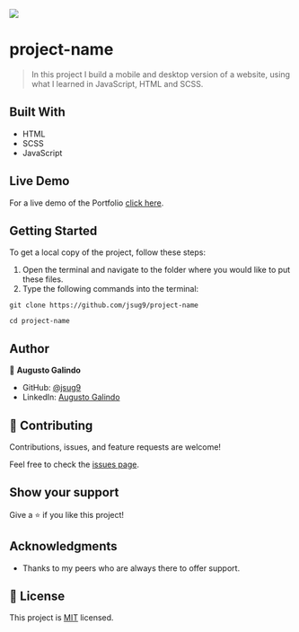 ![](https://img.shields.io/badge/Microverse-blueviolet)

# project-name

> In this project I build a mobile and desktop version of a website, using what I learned in JavaScript, HTML and SCSS.

## Built With

- HTML
- SCSS
- JavaScript

## Live Demo

For a live demo of the Portfolio [click here](https://jsug9.github.io/project-name/).

## Getting Started

To get a local copy of the project, follow these steps: 
1. Open the terminal and navigate to the folder where you would like to put these files.
2. Type the following commands into the terminal: 
 ```
 git clone https://github.com/jsug9/project-name
 ```
 ```
 cd project-name
 ```

## Author

👤 **Augusto Galindo**

- GitHub: [@jsug9](https://github.com/jsug9)
- LinkedIn: [Augusto Galindo](https://www.linkedin.com/in/augustogalindo/)

## 🤝 Contributing

Contributions, issues, and feature requests are welcome!

Feel free to check the [issues page](https://github.com/jsug9/project-name/issues).
## Show your support

Give a ⭐️ if you like this project!

## Acknowledgments

- Thanks to my peers who are always there to offer support. 

## 📝 License

This project is [MIT](./LICENSE) licensed.